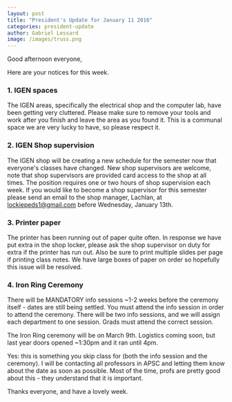 ```yaml
---
layout: post
title: "President's Update for January 11 2016"
categories: president-update
author: Gabriel Lessard
image: /images/truss.png
---
```


Good afternoon everyone,

Here are your notices for this week.


### 1. IGEN spaces

The IGEN areas, specifically the electrical shop and the computer lab, have been getting very cluttered. Please make sure to remove your tools and work after you finish and leave the area as you found it. This is a communal space we are very lucky to have, so please respect it.


### 2. IGEN Shop supervision

The IGEN shop will be creating a new schedule for the semester now that everyone's classes have changed. New shop supervisors are welcome, note that shop supervisors are provided card access to the shop at all times. The position requires one or two hours of shop supervision each week. If you would like to become a shop supervisor for this semester please send an email to the shop manager, Lachlan, at lockiepeds1@gmail.com before Wednesday, January 13th.


### 3. Printer paper

The printer has been running out of paper quite often. In response we have put extra in the shop locker, please ask the shop supervisor on duty for extra if the printer has run out. Also be sure to print multiple slides per page if printing class notes. We have large boxes of paper on order so hopefully this issue will be resolved. 


### 4. Iron Ring Ceremony

There will be MANDATORY info sessions ~1-2 weeks before the ceremony itself - dates are still being settled. You must attend the info session in order to attend the ceremony. There will be two info sessions, and we will assign each department to one session. Grads must attend the correct session.

The Iron Ring ceremony will be on March 9th. Logistics coming soon, but last year doors opened ~1:30pm and it ran until 4pm.

Yes: this is something you skip class for (both the info session and the ceremony). I will be contacting all professors in APSC and letting them know about the date as soon as possible. Most of the time, profs are pretty good about this - they understand that it is important. 


Thanks everyone, and have a lovely week. 